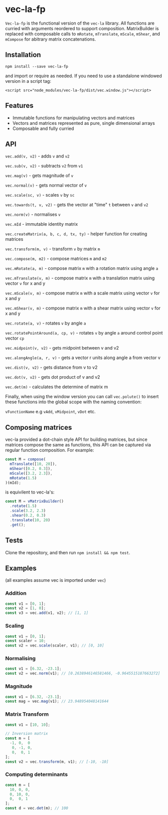# vec-la-fp

`Vec-la-fp` is the functional version of the `vec-la` library. All functions are curried with arguments reordered to support composition. MatrixBuilder is replaced with composable calls to `mRotate`, `mTranslate`, `mScale`, `mShear`, and `mCompose` for abitrary matrix concatenations.

## Installation

`npm install --save vec-la-fp`

and import or require as needed. If you need to use a standalone windowed version in a script tag:

`<script src="node_modules/vec-la-fp/dist/vec.window.js"></script>`

## Features

- Immutable functions for manipulating vectors and matrices
- Vectors and matrices represented as pure, single dimensional arrays
- Composable and fully curried

## API

`vec.add(v, v2)` - adds `v` and `v2`

`vec.sub(v, v2)` - subtracts `v2` from `v1`

`vec.mag(v)` - gets magnitude of `v`

`vec.normal(v)` - gets normal vector of `v`

`vec.scale(sc, v)` - scales `v` by `sc`

`vec.towards(t, v, v2)` - gets the vector at "time" `t` between `v` and `v2`

`vec.norm(v)` - normalises `v`

`vec.mId` - immutable identity matrix

`vec.createMatrix(a, b, c, d, tx, ty)` - helper function for creating matrices

`vec.transform(m, v)` - transform `v` by matrix `m`

`vec.compose(m, m2)` - compose matrices `m` and `m2`

`vec.mRotate(a, m)` - compose matrix `m` with a rotation matrix using angle `a`

`vec.mTranslate(v, m)` - compose matrix `m` with a translation matrix using vector `v` for x and y

`vec.mScale(v, m)` - compose matrix `m` with a scale matrix using vector `v` for x and y

`vec.mShear(v, m)` - compose matrix `m` with a shear matrix using vector `v` for x and y

`vec.rotate(a, v)` - rotates `v` by angle `a`

`vec.rotatePointAround(a, cp, v)` - rotates `v` by angle `a` around control point vector `cp`

`vec.midpoint(v, v2)` - gets midpoint between v and v2

`vec.alongAngle(a, r, v)` - gets a vector r units along angle a from vector v

`vec.dist(v, v2)` - gets distance from v to v2

`vec.dot(v, v2)` - gets dot product of v and v2

`vec.det(m)` - calculates the determine of matrix m



Finally, when using the window version you can call `vec.polute()` to insert these functions into the global scope with the naming convention:

`vFunctionName` e.g `vAdd`, `vMidpoint`, `vDot` etc.

## Composing matrices

vec-la provided a dot-chain style API for building matrices, but since matrices compose the same as functions, this API can be captured via regular function composition. For example:

```javascript
const M = compose(
  mTranslate([10, 20]),
  mShear([0.2, 0.3]),
  mScale([3.2, 2.3]),
  mRotate(1.5)
)(mId);
```

is equivilent to vec-la's:

```javascript
const M = vMatrixBuilder()
  .rotate(1.5)
  .scale(3.2, 2.3)
  .shear(0.2, 0.3)
  .translate(10, 20)
  .get();
```

## Tests

Clone the repository, and then run `npm install && npm test`.

## Examples

(all examples assume vec is imported under `vec`)

### Addition

```javascript 
const v1 = [0, 1];
const v2 = [1, 0];
const v3 = vec.add(v1, v2); // [1, 1]
```

### Scaling

```javascript 
const v1 = [0, 1];
const scaler = 10;
const v2 = vec.scale(scaler, v1); // [0, 10]
```

### Normalising

```javascript 
const v1 = [6.32, -23.1];
const v2 = vec.norm(v1); // [0.2638946146581466, -0.9645515187663272]
```

### Magnitude

```javascript 
const v1 = [6.32, -23.1];
const mag = vec.mag(v1); // 23.948954048141644
```


### Matrix Transform

```javascript 
const v1 = [10, 10];

// Inversion matrix
const m = [
  -1, 0,  0
   0, -1, 0,
   0,  0, 1
];
const v2 = vec.transform(m, v1); // [-10, -10]
```

### Computing determinants

```javascript 
const m = [
  10, 0, 0,
  0, 10, 0,
  0,  0, 1
];
const d = vec.det(m); // 100
```
